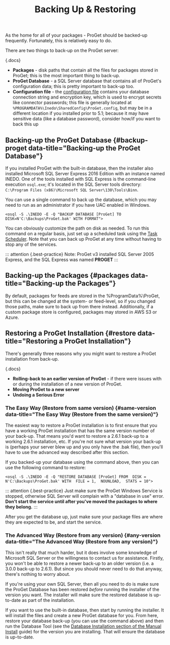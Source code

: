 ﻿---
title: Backing Up & Restoring
sequence: 200
keywords: proget, databases, backup
show-headings-in-nav: true
---

As the home for all of your packages - ProGet should be backed-up frequently. Fortunately, this is relatively easy to do.

There are two things to back-up on the ProGet server:

{.docs}
- **Packages** - disk paths that contain all the files for packages stored in ProGet; this is the most important thing to back-up.
- **ProGet Database** - a SQL Server database that contains all of ProGet's configuration data; this is pretty important to back-up too.
- **Configuration file** - the [configuration file](/docs/proget/installation/config-files) contains your database connection string and encryption key, which is used to encrypt secrets like connector passwords; this file is generally located at ``%PROGRAMDATA%\Inedo\SharedConfig\ProGet.config``, but may be in a different location if you installed prior to 5.1; because it may have sensitive data (like a database password), consider how/if you want to back this up

## Backing-up the ProGet Database {#backup-proget data-title="Backing-up the ProGet Database"}

If you installed ProGet with the built-in database, then the installer also installed Microsoft SQL Server Express 2016 Edition with an instance named INEDO. One of the tools installed with SQL Express is the command-line execution <code>osql.exe</code>; it's located in the SQL Server tools directory: `C:\Program Files (x86)\Microsoft SQL Server\130\Tools\Binn`.

You can use a single command to back up the database, which you may need to run as an administrator if you have UAC enabled in Windows.

```
<osql -S .\INEDO -E -Q "BACKUP DATABASE [ProGet] TO DISK=N'C:\Backups\ProGet.bak' WITH FORMAT">
```

You can obviously customize the path on disk as needed. To run this command on a regular basis, just set up a scheduled task using the [Task Scheduler](http://windows.microsoft.com/en-US/windows-vista/Schedule-a-task). Note that you can back up ProGet at any time without having to stop any of the services.

::: attention {.best-practice}
Note: ProGet v3 installed SQL Server 2005 Express, and the SQL Express was named **PROGET**
:::

## Backing-up the Packages {#packages data-title="Backing-up the Packages"}

By default, packages for feeds are stored in the %ProgramData%\ProGet, but this can be changed at the system- or feed-level, so if you changed those paths, make sure to back up from there instead.         Additionally, if a custom package store is configured, packages may stored in AWS S3 or Azure.

## Restoring a ProGet Installation {#restore data-title="Restoring a ProGet Installation"}

There's generally three reasons why you might want to restore a ProGet installation from back-up.

{.docs}
- **Rolling-back to an earlier version of ProGet** - if there were issues with or during the installation of a new version of ProGet.
- **Moving ProGet to a new server**
- **Undoing a Serious Error**

### The Easy Way (Restore from same version) {#same-version data-title="The Easy Way (Restore from the same version)"}

The easiest way to restore a ProGet installation is to first ensure that you have a working ProGet installation that has the same version number of your back-up. That means you'd want to restore a 2.6.1 back-up to a working 2.6.1 installation, etc. If you're not sure what version your back-up is (perhaps your server blew up and you only have the .bak file), then you'll have to use the advanced way described after this section.

If you backed-up your database using the command above, then you can use the following command to restore:

```
<osql -S .\INEDO -E -Q "RESTORE DATABASE [ProGet] FROM  DISK = N'C:\Backups\ProGet.bak' WITH  FILE = 1,  NOUNLOAD,  STATS = 10">
```

::: attention {.best-practice}
Just make sure the ProGet Windows Service is stopped, otherwise SQL Server will complain with a "database in use" error. **Don't start the service until after you've moved the packages to where they belong.**
:::

After you get the database up, just make sure your package files are where they are expected to be, and start the service.

### The Advanced Way (Restore from any version) {#any-version data-title="The Advanced Way (Restore from any version)"}

This isn't really that much harder, but it does involve some knowledge of Microsoft SQL Server or the willingness to contact us for assistance. Firstly, you won't be able to restore a newer back-up to an older version (i.e. a 3.0.0 back-up to 2.6.1). But since you should never need to do that anyway, there's nothing to worry about.

If you're using your own SQL Server, then all you need to do is make sure the ProGet Database has been restored *before* running the installer of the version you want. The installer will make sure the restored database is up-to-date as part of the installation.

If you want to use the built-in database, then start by running the installer. It will install the files and create a new ProGet database for you. From here, restore your database back-up (you can use the command above) and then run the Database Tool (see the [Database Installation section of the Manual Install](/docs/proget/installation/installation-guide/manual#database) guide) for the version you are installing. That will ensure the database is up-to-date.
